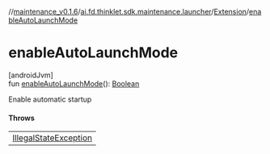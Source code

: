 //[maintenance_v0.1.6](../../../index.md)/[ai.fd.thinklet.sdk.maintenance.launcher](../index.md)/[Extension](index.md)/[enableAutoLaunchMode](enable-auto-launch-mode.md)

# enableAutoLaunchMode

[androidJvm]\
fun [enableAutoLaunchMode](enable-auto-launch-mode.md)(): [Boolean](https://kotlinlang.org/api/latest/jvm/stdlib/kotlin/-boolean/index.html)

Enable automatic startup

#### Throws

| |
|---|
| [IllegalStateException](https://kotlinlang.org/api/latest/jvm/stdlib/kotlin/-illegal-state-exception/index.html) |
